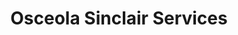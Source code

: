 ---
title: "Osceola Sinclair Services"
url: /osceola/osceola-sinclair-services/
shop: car repair
---